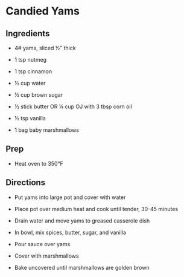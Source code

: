 # Candied Yams

## Ingredients

- 4# yams, sliced ½” thick

- 1 tsp nutmeg

- 1 tsp cinnamon

- ½ cup water

- ½ cup brown sugar

- ½ stick butter OR ¼ cup OJ with 3 tbsp corn oil

- ½ tsp vanilla

- 1 bag baby marshmallows

## Prep

- Heat oven to 350°F

## Directions

- Put yams into large pot and cover with water

- Place pot over medium heat and cook until tender, 30-45 minutes

- Drain water and move yams to greased casserole dish

- In bowl, mix spices, butter, sugar, and vanilla

- Pour sauce over yams

- Cover with marshmallows

- Bake uncovered until marshmallows are golden brown
